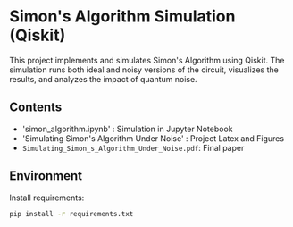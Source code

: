 # Simon's Algorithm Simulation (Qiskit)

This project implements and simulates Simon's Algorithm using Qiskit. The simulation runs both ideal and noisy versions of the circuit, visualizes the results, and analyzes the impact of quantum noise.

## Contents
- 'simon_algorithm.ipynb' : Simulation in Jupyter Notebook
- 'Simulating Simon's Algorithm Under Noise' : Project Latex and Figures
- `Simulating_Simon_s_Algorithm_Under_Noise.pdf`: Final paper

## Environment
Install requirements:
```bash
pip install -r requirements.txt

